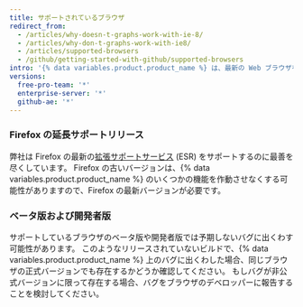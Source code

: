 ```yaml
---
title: サポートされているブラウザ
redirect_from:
  - /articles/why-doesn-t-graphs-work-with-ie-8/
  - /articles/why-don-t-graphs-work-with-ie8/
  - /articles/supported-browsers
  - /github/getting-started-with-github/supported-browsers
intro: '{% data variables.product.product_name %} は、最新の Web ブラウザをサポートするよう設計されています。 [Chrome](https://www.google.com/chrome/)、[Firefox](http://www.mozilla.org/firefox/)、[Safari](http://www.apple.com/safari/)、[Microsoft Edge](https://www.microsoft.com/en-us/windows/microsoft-edge)の現在のバージョンがサポートされています。'
versions:
  free-pro-team: '*'
  enterprise-server: '*'
  github-ae: '*'
---
```

### Firefox の延長サポートリリース

弊社は Firefox の最新の[拡張サポートサービス](https://www.mozilla.org/en-US/firefox/organizations/) (ESR) をサポートするのに最善を尽くしています。 Firefox の古いバージョンは、{% data variables.product.product_name %} のいくつかの機能を作動させなくする可能性がありますので、Firefox の最新バージョンが必要です。

### ベータ版および開発者版

サポートしているブラウザのベータ版や開発者版では予期しないバグに出くわす可能性があります。 このようなリリースされていないビルドで、{% data variables.product.product_name %} 上のバグに出くわした場合、同じブラウザの正式バージョンでも存在するかどうか確認してください。 もしバグが非公式バージョンに限って存在する場合、バグをブラウザのデベロッパーに報告することを検討してください。
